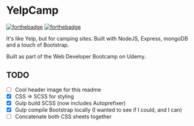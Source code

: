 # YelpCamp

[![forthebadge](https://forthebadge.com/images/badges/powered-by-electricity.svg)](https://forthebadge.com)
[![forthebadge](https://forthebadge.com/images/badges/powered-by-responsibility.svg)](https://forthebadge.com)

It's like Yelp, but for camping sites. Built with NodeJS, Express, mongoDB and a touch of Bootstrap.

Built as part of the Web Developer Bootcamp on Udemy.

## TODO

- [ ] Cool header image for this readme
- [x] CSS => SCSS for styling
- [x] Gulp build SCSS (now includes Autoprefixer)
- [x] Gulp compile Bootstrap locally (I wanted to see if I could, and I can)
- [ ] Concatenate both CSS sheets together